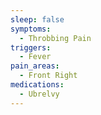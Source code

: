 ```yaml
---
sleep: false
symptoms:
  - Throbbing Pain
triggers:
  - Fever
pain_areas:
  - Front Right
medications:
  - Ubrelvy
---
```


<!-- @format -->

